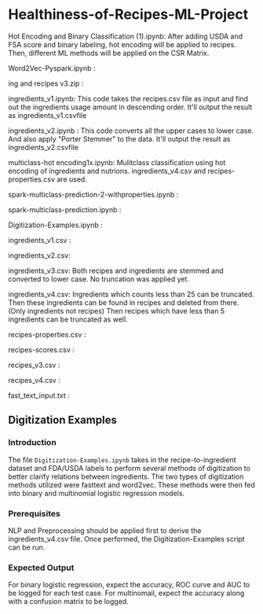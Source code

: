 # Healthiness-of-Recipes-ML-Project

Hot Encoding and Binary Classification (1).ipynb: After adding USDA and FSA score and binary labeling, hot encoding will be applied to recipes.
Then, different ML methods will be applied on the CSR Matrix.

Word2Vec-Pyspark.ipynb : 

ing and recipes v3.zip : 

ingredients_v1.ipynb:  This code takes the recipes.csv file as input and find out the ingredients usage amount in descending order. It'll output the result as ingredients_v1.csvfile

ingredients_v2.ipynb : This code converts all the upper cases to lower case. And also apply "Porter Stemmer" to the data. It'll output the result as ingredients_v2.csvfile

multiclass-hot encoding1x.ipynb: Mulitclass classification using hot encoding of ingredients and nutrions. ingredients_v4.csv and recipes-properties.csv are used. 

spark-multiclass-prediction-2-withproperties.ipynb : 

spark-multiclass-prediction.ipynb :

Digitization-Examples.ipynb : 

ingredients_v1.csv : 

ingredients_v2.csv: 

ingredients_v3.csv: Both recipes and ingredients are stemmed and converted to lower case. No truncation was applied yet.

ingredients_v4.csv: Ingredients which counts less than 25 can be truncated.
Then these ingredients can be found in recipes and deleted from there. (Only ingredients not recipes)
Then recipes which have less than 5 ingredients can be truncated as well.

recipes-properties.csv : 

recipes-scores.csv :

recipes_v3.csv :

recipes_v4.csv : 

fast_text_input.txt : 



## Digitization Examples

### Introduction

The file `Digitization-Examples.ipynb` takes in the recipe-to-ingredient dataset and FDA/USDA labels to perform several methods of digitization to better clarify relations between ingredients. The two types of digitization methods utilized were fasttext and word2vec. These methods were then fed into binary and multinomial logistic regression models.

### Prerequisites 

NLP and Preprocessing should be applied first to derive the ingredients_v4.csv file. Once performed, the Digitization-Examples script can be run.

### Expected Output

For binary logistic regression, expect the accuracy, ROC curve and AUC to be logged for each test case. For multinomail, expect the accuracy along with a confusion matrix to be logged.

